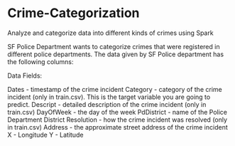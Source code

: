 # Crime-Categorization
Analyze and categorize data into different kinds of crimes using Spark

SF Police Department wants to categorize crimes that were registered in different police departments.  The data given by SF Police department has the following columns:


Data Fields:


Dates - timestamp of the crime incident
Category - category of the crime incident (only in train.csv). This is the target variable you are going to predict.
Descript - detailed description of the crime incident (only in train.csv)
DayOfWeek - the day of the week
PdDistrict - name of the Police Department District
Resolution - how the crime incident was resolved (only in train.csv)
Address - the approximate street address of the crime incident 
X - Longitude
Y - Latitude
